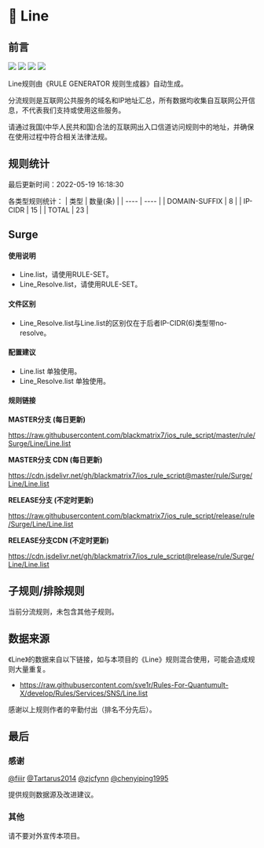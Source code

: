 # 🧸 Line

## 前言

![](https://shields.io/badge/-移除重复规则-ff69b4) ![](https://shields.io/badge/-DOMAIN与DOMAIN--SUFFIX合并-green) ![](https://shields.io/badge/-DOMAIN--SUFFIX间合并-critical) ![](https://shields.io/badge/-IP--CIDR(6)合并-blueviolet) 

Line规则由《RULE GENERATOR 规则生成器》自动生成。

分流规则是互联网公共服务的域名和IP地址汇总，所有数据均收集自互联网公开信息，不代表我们支持或使用这些服务。

请通过我国(中华人民共和国)合法的互联网出入口信道访问规则中的地址，并确保在使用过程中符合相关法律法规。

## 规则统计

最后更新时间：2022-05-19 16:18:30

各类型规则统计：
| 类型 | 数量(条)  | 
| ---- | ----  |
| DOMAIN-SUFFIX | 8  | 
| IP-CIDR | 15  | 
| TOTAL | 23  | 


## Surge 

#### 使用说明
- Line.list，请使用RULE-SET。
- Line_Resolve.list，请使用RULE-SET。

#### 文件区别
- Line_Resolve.list与Line.list的区别仅在于后者IP-CIDR(6)类型带no-resolve。

#### 配置建议
- Line.list 单独使用。
- Line_Resolve.list 单独使用。

#### 规则链接
**MASTER分支 (每日更新)**

https://raw.githubusercontent.com/blackmatrix7/ios_rule_script/master/rule/Surge/Line/Line.list

**MASTER分支 CDN (每日更新)**

https://cdn.jsdelivr.net/gh/blackmatrix7/ios_rule_script@master/rule/Surge/Line/Line.list

**RELEASE分支 (不定时更新)**

https://raw.githubusercontent.com/blackmatrix7/ios_rule_script/release/rule/Surge/Line/Line.list

**RELEASE分支CDN (不定时更新)**

https://cdn.jsdelivr.net/gh/blackmatrix7/ios_rule_script@release/rule/Surge/Line/Line.list

## 子规则/排除规则


当前分流规则，未包含其他子规则。

## 数据来源

《Line》的数据来自以下链接，如与本项目的《Line》规则混合使用，可能会造成规则大量重复。

- https://raw.githubusercontent.com/sve1r/Rules-For-Quantumult-X/develop/Rules/Services/SNS/Line.list


感谢以上规则作者的辛勤付出（排名不分先后）。

## 最后

### 感谢

[@fiiir](https://github.com/fiiir) [@Tartarus2014](https://github.com/Tartarus2014) [@zjcfynn](https://github.com/zjcfynn) [@chenyiping1995](https://github.com/chenyiping1995) 

提供规则数据源及改进建议。

### 其他

请不要对外宣传本项目。